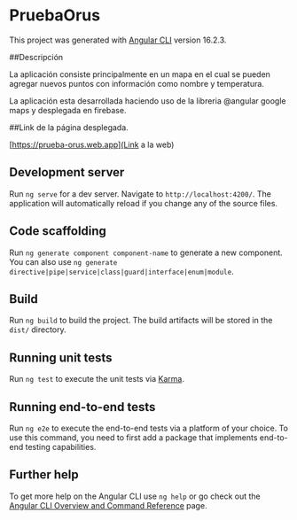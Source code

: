 # PruebaOrus

This project was generated with [Angular CLI](https://github.com/angular/angular-cli) version 16.2.3.

##Descripción

La aplicación consiste principalmente en un mapa en el cual se pueden agregar nuevos puntos con información como nombre y temperatura.

La aplicación esta desarrollada haciendo uso de la libreria @angular google maps y desplegada en firebase.

##Link de la página desplegada.

[https://prueba-orus.web.app](Link a la web)

## Development server

Run `ng serve` for a dev server. Navigate to `http://localhost:4200/`. The application will automatically reload if you change any of the source files.

## Code scaffolding

Run `ng generate component component-name` to generate a new component. You can also use `ng generate directive|pipe|service|class|guard|interface|enum|module`.

## Build

Run `ng build` to build the project. The build artifacts will be stored in the `dist/` directory.

## Running unit tests

Run `ng test` to execute the unit tests via [Karma](https://karma-runner.github.io).

## Running end-to-end tests

Run `ng e2e` to execute the end-to-end tests via a platform of your choice. To use this command, you need to first add a package that implements end-to-end testing capabilities.

## Further help

To get more help on the Angular CLI use `ng help` or go check out the [Angular CLI Overview and Command Reference](https://angular.io/cli) page.
